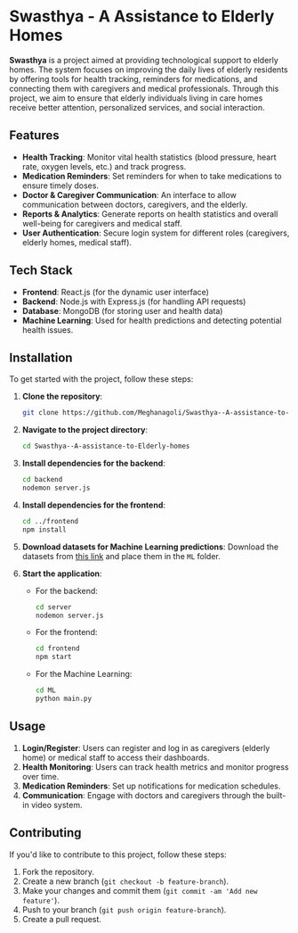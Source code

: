 
# Swasthya - A Assistance to Elderly Homes

**Swasthya** is a project aimed at providing technological support to elderly homes. The system focuses on improving the daily lives of elderly residents by offering tools for health tracking, reminders for medications, and connecting them with caregivers and medical professionals. Through this project, we aim to ensure that elderly individuals living in care homes receive better attention, personalized services, and social interaction.

## Features

- **Health Tracking**: Monitor vital health statistics (blood pressure, heart rate, oxygen levels, etc.) and track progress.
- **Medication Reminders**: Set reminders for when to take medications to ensure timely doses.
- **Doctor & Caregiver Communication**: An interface to allow communication between doctors, caregivers, and the elderly.
- **Reports & Analytics**: Generate reports on health statistics and overall well-being for caregivers and medical staff.
- **User Authentication**: Secure login system for different roles (caregivers, elderly homes, medical staff).

## Tech Stack

- **Frontend**: React.js (for the dynamic user interface)
- **Backend**: Node.js with Express.js (for handling API requests)
- **Database**: MongoDB (for storing user and health data)
- **Machine Learning**: Used for health predictions and detecting potential health issues.

## Installation

To get started with the project, follow these steps:

1. **Clone the repository**:
   ```bash
   git clone https://github.com/Meghanagoli/Swasthya--A-assistance-to-Elderly-homes.git
   ```

2. **Navigate to the project directory**:
   ```bash
   cd Swasthya--A-assistance-to-Elderly-homes
   ```

3. **Install dependencies for the backend**:
   ```bash
   cd backend
   nodemon server.js
   ```

4. **Install dependencies for the frontend**:
   ```bash
   cd ../frontend
   npm install
   ```

5. **Download datasets for Machine Learning predictions**:
   Download the datasets from [this link](https://drive.google.com/drive/folders/1DddizlVTkNtr5uER_sf_9rHllG9NcYeO?usp=drive_link) and place them in the `ML` folder.

6. **Start the application**:
   - For the backend:
     ```bash
     cd server
     nodemon server.js
     ```
   - For the frontend:
     ```bash
     cd frontend
     npm start
     ```
   - For the Machine Learning:
     ```bash
     cd ML
     python main.py
     ```

## Usage

1. **Login/Register**: Users can register and log in as caregivers (elderly home) or medical staff to access their dashboards.
2. **Health Monitoring**: Users can track health metrics and monitor progress over time.
3. **Medication Reminders**: Set up notifications for medication schedules.
4. **Communication**: Engage with doctors and caregivers through the built-in video system.

## Contributing

If you'd like to contribute to this project, follow these steps:

1. Fork the repository.
2. Create a new branch (`git checkout -b feature-branch`).
3. Make your changes and commit them (`git commit -am 'Add new feature'`).
4. Push to your branch (`git push origin feature-branch`).
5. Create a pull request.

